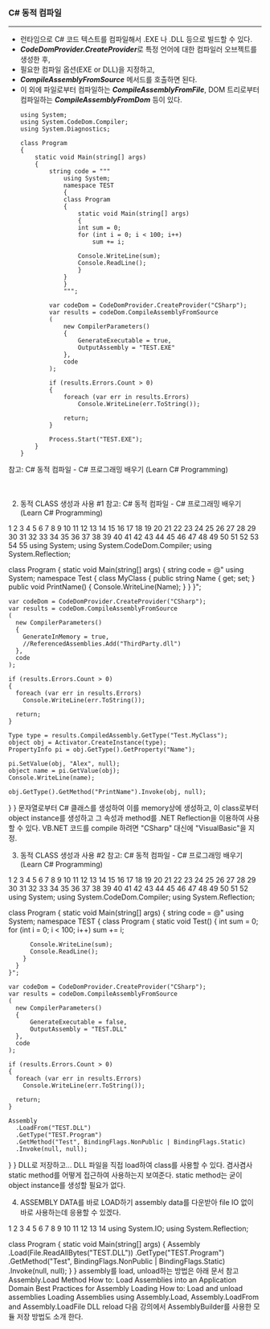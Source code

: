### C# 동적 컴파일
---
- 런타임으로 C# 코드 텍스트를 컴파일해서 .EXE 나 .DLL 등으로 빌드할 수 있다.
- ***CodeDomProvider.CreateProvider***로 특정 언어에 대한 컴파일러 오브젝트를 생성한 후,
- 필요한 컴파일 옵션(EXE or DLL)을 지정하고,
- ***CompileAssemblyFromSource*** 메서드를 호출하면 된다. 
- 이 외에 파일로부터 컴파일하는 ***CompileAssemblyFromFile***, DOM 트리로부터 컴파일하는 ***CompileAssemblyFromDom*** 등이 있다.
    ```
    using System;
    using System.CodeDom.Compiler;
    using System.Diagnostics;

    class Program
    {
        static void Main(string[] args)
        {
            string code = """
                using System;
                namespace TEST
                {
                class Program
                {
                    static void Main(string[] args)
                    {
                    int sum = 0;
                    for (int i = 0; i < 100; i++)
                        sum += i;
    
                    Console.WriteLine(sum);
                    Console.ReadLine();
                    }
                }
                }
                """;

            var codeDom = CodeDomProvider.CreateProvider("CSharp");
            var results = codeDom.CompileAssemblyFromSource
            (
                new CompilerParameters()
                {
                    GenerateExecutable = true,
                    OutputAssembly = "TEST.EXE"
                },
                code
            );

            if (results.Errors.Count > 0)
            {
                foreach (var err in results.Errors)
                    Console.WriteLine(err.ToString());

                return;
            }

            Process.Start("TEST.EXE");
        }
    }
    ```

참고: C# 동적 컴파일 - C# 프로그래밍 배우기 (Learn C# Programming)


　

2. 동적 CLASS 생성과 사용 #1
참고: C# 동적 컴파일 - C# 프로그래밍 배우기 (Learn C# Programming)

1
2
3
4
5
6
7
8
9
10
11
12
13
14
15
16
17
18
19
20
21
22
23
24
25
26
27
28
29
30
31
32
33
34
35
36
37
38
39
40
41
42
43
44
45
46
47
48
49
50
51
52
53
54
55
using System;
using System.CodeDom.Compiler;
using System.Reflection;
 
class Program
{
  static void Main(string[] args)
  {
    string code = @"
    using System;
    namespace Test
    {
      class MyClass
      {
        public string Name
        {
          get; set;
        }
        public void PrintName()
        {
          Console.WriteLine(Name);
        }
      }
    }";
 
    var codeDom = CodeDomProvider.CreateProvider("CSharp");
    var results = codeDom.CompileAssemblyFromSource
    (
      new CompilerParameters()
      {
        GenerateInMemory = true,
        //ReferencedAssemblies.Add("ThirdParty.dll")
      },
      code
    );
 
    if (results.Errors.Count > 0)
    {
      foreach (var err in results.Errors)
        Console.WriteLine(err.ToString());
 
      return;
    }
 
    Type type = results.CompiledAssembly.GetType("Test.MyClass");
    object obj = Activator.CreateInstance(type);
    PropertyInfo pi = obj.GetType().GetProperty("Name");
 
    pi.SetValue(obj, "Alex", null);
    object name = pi.GetValue(obj);
    Console.WriteLine(name);
 
    obj.GetType().GetMethod("PrintName").Invoke(obj, null);
  }
}
문자열로부터 C# 클래스를 생성하여 이를 memory상에 생성하고, 이 class로부터 object instance를 생성하고 그 속성과 method를 .NET Reflection을 이용하여 사용할 수 있다.
VB.NET 코드를 compile 하려면 "CSharp" 대신에 "VisualBasic"을 지정.
　

3. 동적 CLASS 생성과 사용 #2
참고: C# 동적 컴파일 - C# 프로그래밍 배우기 (Learn C# Programming)

1
2
3
4
5
6
7
8
9
10
11
12
13
14
15
16
17
18
19
20
21
22
23
24
25
26
27
28
29
30
31
32
33
34
35
36
37
38
39
40
41
42
43
44
45
46
47
48
49
50
51
52
using System;
using System.CodeDom.Compiler;
using System.Reflection;
 
class Program
{
  static void Main(string[] args)
  {
    string code = @"
    using System;
    namespace TEST
    {
      class Program
      {
        static void Test()
        {
          int sum = 0;
          for (int i = 0; i < 100; i++)
            sum += i;
 
          Console.WriteLine(sum);
          Console.ReadLine();
        }
      }
    }";
 
    var codeDom = CodeDomProvider.CreateProvider("CSharp");
    var results = codeDom.CompileAssemblyFromSource
    (
      new CompilerParameters()
      {
          GenerateExecutable = false,
          OutputAssembly = "TEST.DLL"
      },
      code
    );
 
    if (results.Errors.Count > 0)
    {
      foreach (var err in results.Errors)
        Console.WriteLine(err.ToString());
 
      return;
    }
 
    Assembly
      .LoadFrom("TEST.DLL")
      .GetType("TEST.Program")
      .GetMethod("Test", BindingFlags.NonPublic | BindingFlags.Static)
      .Invoke(null, null);
  }
}
DLL로 저장하고...
DLL 파일을 직접 load하여 class를 사용할 수 있다.
겸사겸사 static method를 어떻게 접근하여 사용하는지 보여준다.
static method는 굳이 object instance를 생성할 필요가 없다.
　

4. ASSEMBLY DATA를 바로 LOAD하기
assembly data를 다운받아 file IO 없이 바로 사용하는데 응용할 수 있겠다.

1
2
3
4
5
6
7
8
9
10
11
12
13
14
using System.IO;
using System.Reflection;
 
class Program
{
  static void Main(string[] args)
  {
    Assembly
      .Load(File.ReadAllBytes("TEST.DLL"))
      .GetType("TEST.Program")
      .GetMethod("Test", BindingFlags.NonPublic | BindingFlags.Static)
      .Invoke(null, null);
  }
}
assembly를 load, unload하는 방법은 아래 문서 참고
Assembly.Load Method
How to: Load Assemblies into an Application Domain
Best Practices for Assembly Loading
How to: Load and unload assemblies
Loading Assemblies using Assembly.Load, Assembly.LoadFrom and Assembly.LoadFile
DLL reload
다음 강의에서 AssemblyBuilder를 사용한 모듈 저장 방법도 소개 한다.

